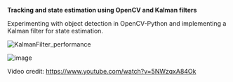 **Tracking and state estimation using OpenCV and Kalman filters**

Experimenting with object detection in OpenCV-Python and implementing a Kalman filter for state estimation.

![KalmanFilter_performance](https://user-images.githubusercontent.com/63908215/117970163-a304da00-b328-11eb-808f-38dee1b7c9be.png)

![image](https://user-images.githubusercontent.com/63908215/117970278-c465c600-b328-11eb-8ddc-0483d4eb1351.png)

Video credit: https://www.youtube.com/watch?v=5NWzqxA84Ok
